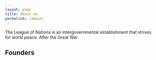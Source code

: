 ```yaml
---
layout: page
title: About Us
permalink: /about/
---
```


The League of Nations is an intergovernmental establishment that strives for world peace. After the Great War

## Founders

